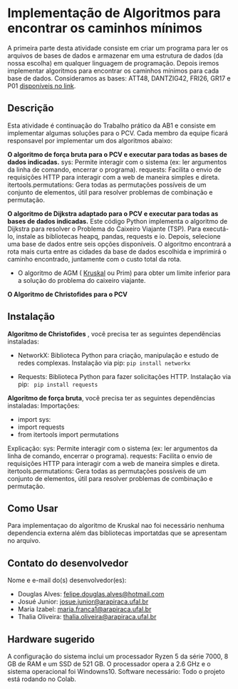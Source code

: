 # Implementação de Algoritmos para encontrar os caminhos mínimos 
A primeira parte desta atividade consiste em criar um programa para ler os arquivos de bases de dados e armazenar em uma estrutura de dados (da nossa escolha) em qualquer linguagem de programação. Depois iremos implementar algoritmos para encontrar os caminhos mínimos para cada base de dados. Consideramos as bases: ATT48, DANTZIG42, FRI26, GR17 e P01 [disponíveis no link](https://people.sc.fsu.edu/~jburkardt/datasets/tsp/tsp.html).
## Descrição 
Esta atividade é continuação do Trabalho prático da AB1 e consiste em implementar algumas soluções para o PCV. Cada membro da equipe ficará responsavel por implementar um dos algoritmos abaixo:

**O algoritmo de força bruta para o PCV e executar para todas as bases de dados indicadas.**
sys: Permite interagir com o sistema (ex: ler argumentos da linha de comando, encerrar o programa).
requests: Facilita o envio de requisições HTTP para interagir com a web de maneira simples e direta.
itertools.permutations: Gera todas as permutações possíveis de um conjunto de elementos, útil para resolver problemas de combinação e permutação.

**O algoritmo de Dijkstra adaptado para o PCV e executar para todas as bases de dados indicadas.**
Este código Python implementa o algoritmo de Dijkstra para resolver o Problema do Caixeiro Viajante (TSP). Para executá-lo, instale as bibliotecas heapq, pandas, requests e io. Depois, selecione uma base de dados entre seis opções disponíveis. O algoritmo encontrará a rota mais curta entre as cidades da base de dados escolhida e imprimirá o caminho encontrado, juntamente com o custo total da rota.

- O algoritmo de AGM ( [Kruskal](https://github.com/thascript/AtividadeGrafos/tree/main/kruskal) ou Prim) para obter um limite inferior para a solução do problema do caixeiro viajante.
  
**O Algoritmo de Christofides para o PCV**




## Instalação

**Algoritmo de Christofides** , você precisa ter as seguintes dependências instaladas:

- NetworkX: Biblioteca Python para criação, manipulação e estudo de redes complexas.
  Instalação via pip: ```pip install networkx```

- Requests: Biblioteca Python para fazer solicitações HTTP.
Instalação via pip: ``` pip install requests```

**Algoritmo de força bruta**, você precisa ter as seguintes dependências instaladas:
Importações:
- import sys:
- import requests
- from itertools import permutations

Explicação:
sys: Permite interagir com o sistema (ex: ler argumentos da linha de comando, encerrar o programa).
requests: Facilita o envio de requisições HTTP para interagir com a web de maneira simples e direta.
itertools.permutations: Gera todas as permutações possíveis de um conjunto de elementos, útil para resolver problemas de combinação e permutação.
## Como Usar
Para implementaçao do algoritmo de Kruskal nao foi necessário nenhuma dependencia externa além das bibliotecas importatdas que se apresentam no arquivo.

## Contato do desenvolvedor
Nome e e-mail do(s) desenvolvedor(es):
- Douglas Alves: felipe.douglas.alves@hotmail.com
- Josué Junior: josue.junior@arapiraca.ufal.br
- Maria Izabel: maria.franca1@arapiraca.ufal.br
- Thalia Oliveira: thalia.oliveira@arapiraca.ufal.br

## Hardware sugerido
A configuração do sistema inclui um processador Ryzen 5 da série 7000, 8 GB de RAM e um SSD de 521 GB. O processador opera a 2.6 GHz e o sistema operacional foi Windowns10.
Software necessário: Todo o projeto está rodando no Colab.
